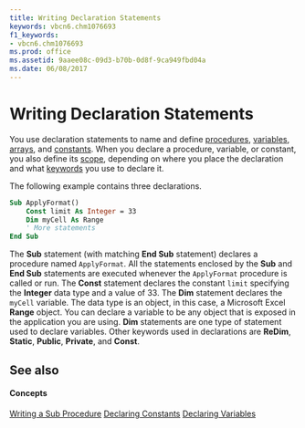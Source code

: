 ```yaml
---
title: Writing Declaration Statements
keywords: vbcn6.chm1076693
f1_keywords:
- vbcn6.chm1076693
ms.prod: office
ms.assetid: 9aaee08c-09d3-b70b-0d8f-9ca949fbd04a
ms.date: 06/08/2017
---
```



# Writing Declaration Statements

You use declaration statements to name and define [procedures](vbe-glossary.md), [variables](vbe-glossary.md), [arrays](vbe-glossary.md), and [constants](vbe-glossary.md). When you declare a procedure, variable, or constant, you also define its [scope](vbe-glossary.md), depending on where you place the declaration and what [keywords](vbe-glossary.md) you use to declare it.

The following example contains three declarations.



```vb
Sub ApplyFormat() 
    Const limit As Integer = 33 
    Dim myCell As Range 
    ' More statements 
End Sub
```

The **Sub** statement (with matching **End Sub** statement) declares a procedure named `ApplyFormat`. All the statements enclosed by the **Sub** and **End Sub** statements are executed whenever the `ApplyFormat` procedure is called or run.
The **Const** statement declares the constant `limit` specifying the **Integer** data type and a value of 33.
The **Dim** statement declares the `myCell` variable. The data type is an object, in this case, a Microsoft Excel **Range** object. You can declare a variable to be any object that is exposed in the application you are using. **Dim** statements are one type of statement used to declare variables. Other keywords used in declarations are **ReDim**, **Static**, **Public**, **Private**, and **Const**.

## See also


#### Concepts


[Writing a Sub Procedure](writing-a-sub-procedure.md)
[Declaring Constants](declaring-constants.md)
[Declaring Variables](declaring-variables.md)

